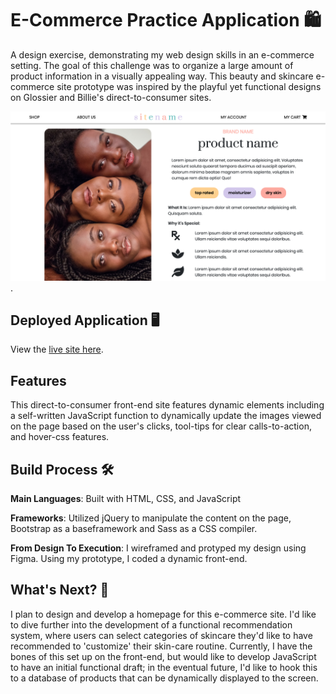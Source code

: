 # E-Commerce Practice Application :shopping:

A design exercise, demonstrating my web design skills in an e-commerce setting. The goal of this challenge was to organize a large amount of product information in a visually appealing way. This beauty and skincare e-commerce site prototype was inspired by the playful yet functional designs on Glossier and Billie's direct-to-consumer sites.

![Image of E-Commerce Practice Page](https://github.com/burragedanielle/E-CommPractice/blob/master/assets/img/screenshot_ecommpractice1.png).

## Deployed Application :desktop_computer:

View the [live site here](https://burragedanielle.github.io/E-CommPractice/).

## Features

This direct-to-consumer front-end site features dynamic elements including a self-written JavaScript function to dynamically update the images viewed on the page based on the user's clicks, tool-tips for clear calls-to-action, and hover-css features.

## Build Process :hammer_and_wrench:

**Main Languages**:
Built with HTML, CSS, and JavaScript

**Frameworks**:
Utilized jQuery to manipulate the content on the page, Bootstrap as a baseframework and Sass as a CSS compiler.

**From Design To Execution**:
I wireframed and protyped my design using Figma. Using my prototype, I coded a dynamic front-end.

## What's Next? :seedling:

I plan to design and develop a homepage for this e-commerce site. I'd like to dive further into the development of a functional recommendation system, where users can select categories of skincare they'd like to have recommended to 'customize' their skin-care routine. Currently, I have the bones of this set up on the front-end, but would like to develop JavaScript to have an initial functional draft; in the eventual future, I'd like to hook this to a database of products that can be dynamically displayed to the screen.
